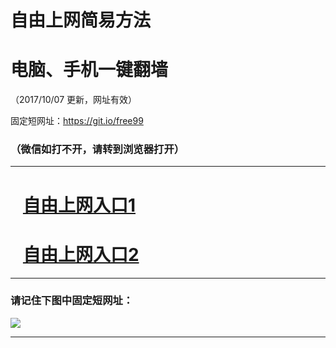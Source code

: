 ﻿# 自由上网简易方法

# 电脑、手机一键翻墙

（2017/10/07 更新，网址有效）

固定短网址：https://git.io/free99

### （微信如打不开，请转到浏览器打开）


***





# &nbsp;&nbsp; <a href="http://ft91879530.fwq-tz-1001.info/fwqtz01.html?t=10070016364 " target="_blank">自由上网入口1</a>
# &nbsp;&nbsp; <a href="http://ft1741524973.fwq-tz-1002.info/fwqtz02.html?t=10070014138 " target="_blank">自由上网入口2</a>
***

### 请记住下图中固定短网址：

<img src="https://s3-us-west-2.amazonaws.com/fwq-1001/yjfq-20170905okok.png" /> 


***

